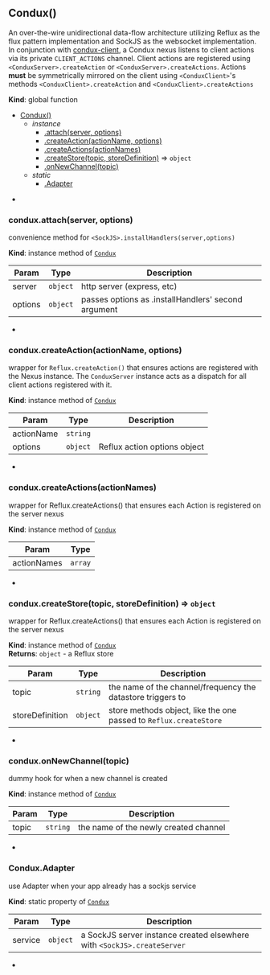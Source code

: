 <a name="Condux"></a>
## Condux()
An over-the-wire unidirectional data-flow architecture utilizing Reflux as the flux pattern implementation and SockJS as the websocket implementation.
In conjunction with [condux-client](https:github.com/epferrari/condux-client), a Condux nexus listens to client actions via its private `CLIENT_ACTIONS`
channel. Client actions are registered using `<ConduxServer>.createAction` or `<ConduxServer>.createActions`.
Actions __must__ be symmetrically mirrored on the client using `<ConduxClient>`'s methods
`<ConduxClient>.createAction` and `<ConduxClient>.createActions`

**Kind**: global function  

* [Condux()](#Condux)
  * _instance_
    * [.attach(server, options)](#Condux+attach)
    * [.createAction(actionName, options)](#Condux+createAction)
    * [.createActions(actionNames)](#Condux+createActions)
    * [.createStore(topic, storeDefinition)](#Condux+createStore) ⇒ <code>object</code>
    * [.onNewChannel(topic)](#Condux+onNewChannel)
  * _static_
    * [.Adapter](#Condux.Adapter)


-

<a name="Condux+attach"></a>
### condux.attach(server, options)
convenience method for `<SockJS>.installHandlers(server,options)`

**Kind**: instance method of <code>[Condux](#Condux)</code>  

| Param | Type | Description |
| --- | --- | --- |
| server | <code>object</code> | http server (express, etc) |
| options | <code>object</code> | passes options as <SockJS>.installHandlers' second argument |


-

<a name="Condux+createAction"></a>
### condux.createAction(actionName, options)
wrapper for `Reflux.createAction()` that ensures actions are registered with the
Nexus instance. The `ConduxServer` instance acts as a dispatch for all client actions
registered with it.

**Kind**: instance method of <code>[Condux](#Condux)</code>  

| Param | Type | Description |
| --- | --- | --- |
| actionName | <code>string</code> |  |
| options | <code>object</code> | Reflux action options object |


-

<a name="Condux+createActions"></a>
### condux.createActions(actionNames)
wrapper for Reflux.createActions() that ensures each Action is registered on the server nexus

**Kind**: instance method of <code>[Condux](#Condux)</code>  

| Param | Type |
| --- | --- |
| actionNames | <code>array</code> | 


-

<a name="Condux+createStore"></a>
### condux.createStore(topic, storeDefinition) ⇒ <code>object</code>
wrapper for Reflux.createActions() that ensures each Action is registered on the server nexus

**Kind**: instance method of <code>[Condux](#Condux)</code>  
**Returns**: <code>object</code> - a Reflux store  

| Param | Type | Description |
| --- | --- | --- |
| topic | <code>string</code> | the name of the channel/frequency the datastore triggers to |
| storeDefinition | <code>object</code> | store methods object, like the one passed to `Reflux.createStore` |


-

<a name="Condux+onNewChannel"></a>
### condux.onNewChannel(topic)
dummy hook for when a new channel is created

**Kind**: instance method of <code>[Condux](#Condux)</code>  

| Param | Type | Description |
| --- | --- | --- |
| topic | <code>string</code> | the name of the newly created channel |


-

<a name="Condux.Adapter"></a>
### Condux.Adapter
use Adapter when your app already has a sockjs service

**Kind**: static property of <code>[Condux](#Condux)</code>  

| Param | Type | Description |
| --- | --- | --- |
| service | <code>object</code> | a SockJS server instance created elsewhere with `<SockJS>.createServer` |


-

